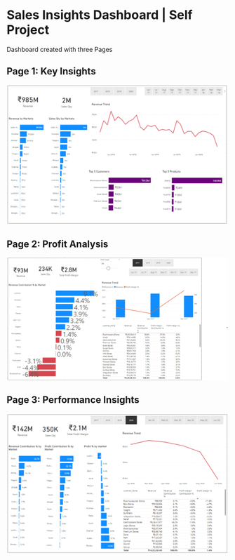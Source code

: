 # Sales Insights Dashboard | Self Project
Dashboard created with three Pages

## Page 1: Key Insights

![](https://github.com/sonugahoi/sales_inghts_dashboard/blob/b915b2c50f3c287af62f076e8ca83e037dbf3145/IMAGES/Key%20sights.png)

## Page 2: Profit Analysis

![](https://github.com/sonugahoi/sales_inghts_dashboard/blob/be0e505a4797f6ec0b491f3532ccc30234fcfde6/IMAGES/Performance%20Insights.png)

## Page 3: Performance Insights

![](https://github.com/sonugahoi/sales_inghts_dashboard/blob/be0e505a4797f6ec0b491f3532ccc30234fcfde6/IMAGES/Profit%20Analysis.png)
